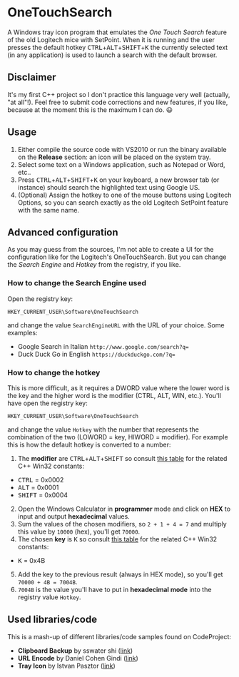 # OneTouchSearch
A Windows tray icon program that emulates the *One Touch Search* feature of the old Logitech mice with SetPoint.
When it is running and the user presses the default hotkey <kbd>CTRL</kbd>+<kbd>ALT</kbd>+<kbd>SHIFT</kbd>+<kbd>K</kbd> the currently selected text (in any application) is used to launch a search with the default browser.

## Disclaimer
It's my first C++ project so I don't practice this language very well (actually, "at all"!). Feel free to submit code corrections and new features, if you like, because at the moment this is the maximum I can do. :smiley:

## Usage
1. Either compile the source code with VS2010 or run the binary available on the **Release** section: an icon will be placed on the system tray.
2. Select some text on a Windows application, such as Notepad or Word, etc..
3. Press <kbd>CTRL</kbd>+<kbd>ALT</kbd>+<kbd>SHIFT</kbd>+<kbd>K</kbd> on your keyboard, a new browser tab (or instance) should search the highlighted text using Google US.
4. (Optional) Assign the hotkey to one of the mouse buttons using Logitech Options, so you can search exactly as the old Logitech SetPoint feature with the same name.

## Advanced configuration
As you may guess from the sources, I'm not able to create a UI for the configuration like for the Logitech's OneTouchSearch. But you can change the *Search Engine* and *Hotkey* from the registry, if you like.

### How to change the Search Engine used
Open the registry key:

`HKEY_CURRENT_USER\Software\OneTouchSearch`

and change the value `SearchEngineURL` with the URL of your choice. Some examples:
* Google Search in Italian
  `http://www.google.com/search?q=`
* Duck Duck Go in English
  `https://duckduckgo.com/?q=`

### How to change the hotkey
This is more difficult, as it requires a DWORD value where the lower word is the key and the higher word is the modifier (CTRL, ALT, WIN, etc.). You'll have open the registry key:

`HKEY_CURRENT_USER\Software\OneTouchSearch`

and change the value `Hotkey` with the number that represents the combination of the two (LOWORD = key, HIWORD = modifier). For example this is how the default hotkey is converted to a number:
1. The **modifier** are <kbd>CTRL</kbd>+<kbd>ALT</kbd>+<kbd>SHIFT</kbd> so consult [this table](https://docs.microsoft.com/en-us/windows/win32/inputdev/wm-hotkey#parameters) for the related C++ Win32 constants:
  * <kbd>CTRL</kbd> = 0x0002
  * <kbd>ALT</kbd> = 0x0001
  * <kbd>SHIFT</kbd> = 0x0004
2. Open the Windows Calculator in **programmer** mode and click on **HEX** to input and output **hexadecimal** values.
3. Sum the values of the chosen modifiers, so `2 + 1 + 4 = 7` and multiply this value by `10000` (hex), you'll get `70000`.
4. The chosen **key** is <kbd>K</kbd> so consult [this table](https://docs.microsoft.com/en-us/windows/win32/inputdev/virtual-key-codes) for the related C++ Win32 constants:
  * <kbd>K</kbd> = 0x4B
5. Add the key to the previous result (always in HEX mode), so you'll get `70000 + 4B = 7004B`.
6. `7004B` is the value you'll have to put in **hexadecimal mode** into the registry value `Hotkey`.

## Used libraries/code
This is a mash-up of different libraries/code samples found on CodeProject:
* **Clipboard Backup** by sswater shi ([link](https://www.codeproject.com/Articles/11372/Clipboard-backup-Visual-C))
* **URL Encode** by Daniel Cohen Gindi ([link](https://www.codeproject.com/Articles/19629/How-to-Encode-Decode-URLs-to-the-UTF8-Format-with))
* **Tray Icon** by Istvan Pasztor ([link](https://www.codeproject.com/Articles/127791/A-simple-and-easy-to-use-trayicon))
